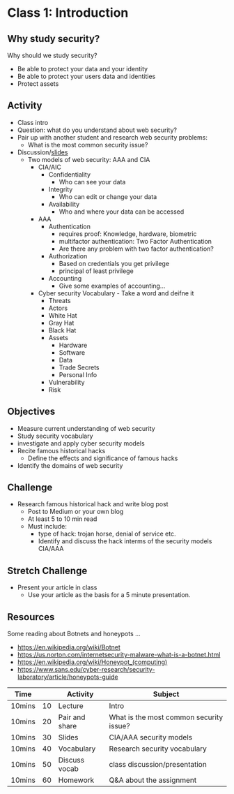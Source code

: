 
# Class 1: Introduction

## Why study security?
Why should we study security?
  - Be able to protect your data and your identity
  - Be able to protect your users data and identities
  - Protect assets

## Activity
  - Class intro
  - Question: what do you understand about web security?
  - Pair up with another student and research web security problems:
    - What is the most common security issue?
  - Discussion/[slides](https://docs.google.com/presentation/d/1gUhRMPlXeiwloMxedW_Kr2V0pxjdm19hA5IV7p6QE-M/edit?usp=sharing) 
    - Two models of web security: AAA and CIA
      - CIA/AIC
        - Confidentiality
          - Who can see your data
        - Integrity
          - Who can edit or change your data
        - Availability
          - Who and where your data can be accessed
      - AAA
        - Authentication 
          - requires proof: Knowledge, hardware, biometric
          - multifactor authentication: Two Factor Authentication
          - Are there any problem with two factor authentication? 
        - Authorization 
          - Based on credentials you get privilege
          - principal of least privilege
        - Accounting 
          - Give some examples of accounting...
      - Cyber security Vocabulary - Take a word and deifne it
        - Threats 
        - Actors
        - White Hat
        - Gray Hat
        - Black Hat
        - Assets 
          - Hardware
          - Software
          - Data
          - Trade Secrets
          - Personal Info
        - Vulnerability
        - Risk

## Objectives
  - Measure current understanding of web security
  - Study security vocabulary
  - investigate and apply cyber security models
  - Recite famous historical hacks
    - Define the effects and significance of famous hacks
  - Identify the domains of web security

## Challenge
  - Research famous historical hack and write blog post
    - Post to Medium or your own blog
    - At least 5 to 10 min read
    - Must include:
      - type of hack: trojan horse, denial of service etc.
      - Identify and discuss the hack interms of the security models CIA/AAA 
## Stretch Challenge 
  - Present your article in class
    - Use your article as the basis for a 5 minute presentation.

## Resources
  Some reading about Botnets and honeypots ...
  - https://en.wikipedia.org/wiki/Botnet
  - https://us.norton.com/internetsecurity-malware-what-is-a-botnet.html
  - https://en.wikipedia.org/wiki/Honeypot_(computing)
  - https://www.sans.edu/cyber-research/security-laboratory/article/honeypots-guide
  
|Time    |    | Activity       | Subject |
|--------|----|----------------|-------|
| 10mins | 10 | Lecture        | Intro |
| 10mins | 20 | Pair and share | What is the most common security issue? |
| 10mins | 30 | Slides         | CIA/AAA security models |
| 10mins | 40 | Vocabulary     | Research security vocabulary |
| 10mins | 50 | Discuss vocab  | class discussion/presentation |
| 10mins | 60 | Homework       | Q&A about the assignment |
